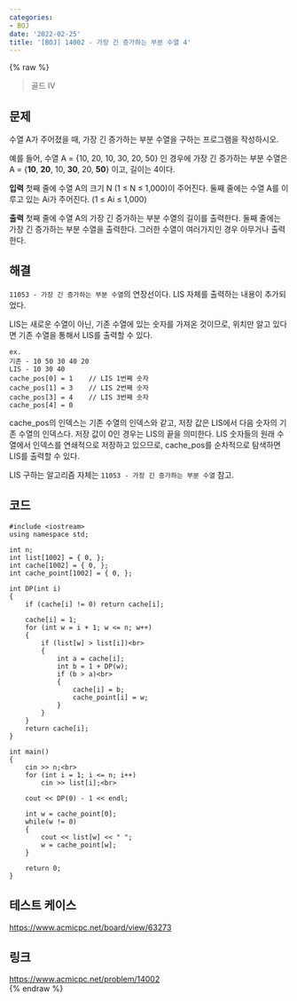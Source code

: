 ```yaml
---
categories:
- BOJ
date: '2022-02-25'
title: '[BOJ] 14002 - 가장 긴 증가하는 부분 수열 4'
---
```


{% raw %}
>골드 IV

## 문제
수열 A가 주어졌을 때, 가장 긴 증가하는 부분 수열을 구하는 프로그램을 작성하시오.

예를 들어, 수열 A = {10, 20, 10, 30, 20, 50} 인 경우에 가장 긴 증가하는 부분 수열은 A = {**10**,  **20**, 10,  **30**, 20,  **50**} 이고, 길이는 4이다.

**입력**
첫째 줄에 수열 A의 크기 N (1 ≤ N ≤ 1,000)이 주어진다.
둘째 줄에는 수열 A를 이루고 있는 Ai가 주어진다. (1 ≤ Ai  ≤ 1,000)

**출력**
첫째 줄에 수열 A의 가장 긴 증가하는 부분 수열의 길이를 출력한다.
둘째 줄에는 가장 긴 증가하는 부분 수열을 출력한다. 그러한 수열이 여러가지인 경우 아무거나 출력한다.

##  해결
`11053 - 가장 긴 증가하는 부분 수열`의 연장선이다. LIS 자체를 출력하는 내용이 추가되었다.

LIS는 새로운 수열이 아닌, 기존 수열에 있는 숫자를 가져온 것이므로, 위치만 알고 있다면 기존 수열을 통해서 LIS를 출력할 수 있다.
```
ex.
기존 - 10 50 30 40 20
LIS - 10 30 40
cache_pos[0] = 1	// LIS 1번째 숫자
cache_pos[1] = 3	// LIS 2번째 숫자
cache_pos[3] = 4	// LIS 3번째 숫자
cache_pos[4] = 0
```

cache_pos의 인덱스는 기존 수열의 인덱스와 같고, 저장 값은 LIS에서 다음 숫자의 기존 수열의 인덱스다. 저장 값이 0인 경우는 LIS의 끝을 의미한다. LIS 숫자들의 원래 수열에서 인덱스를 연쇄적으로 저장하고 있으므로, cache_pos를 순차적으로 탐색하면 LIS를 출력할 수 있다.

LIS 구하는 알고리즘 자체는 `11053 - 가장 긴 증가하는 부분 수열` 참고.

## 코드
```
#include <iostream>
using namespace std;

int n;
int list[1002] = { 0, };
int cache[1002] = { 0, };
int cache_point[1002] = { 0, };

int DP(int i)
{
	if (cache[i] != 0) return cache[i];

	cache[i] = 1;
	for (int w = i + 1; w <= n; w++)
	{
		if (list[w] > list[i])<br>
		{
			int a = cache[i];
			int b = 1 + DP(w);
			if (b > a)<br>
			{
				cache[i] = b;
				cache_point[i] = w;
			}
		}
	}
	return cache[i];
}

int main()
{
	cin >> n;<br>
	for (int i = 1; i <= n; i++)
		cin >> list[i];<br>

	cout << DP(0) - 1 << endl;

	int w = cache_point[0];
	while(w != 0)
	{
		cout << list[w] << " ";
		w = cache_point[w];
	}

	return 0;
}
```

## 테스트 케이스
https://www.acmicpc.net/board/view/63273<br>

## 링크
https://www.acmicpc.net/problem/14002<br>
{% endraw %}